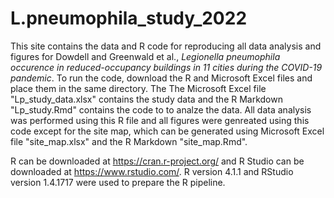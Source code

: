 # L.pneumophila_study_2022

This site contains the data and R code for reproducing all data analysis and figures for Dowdell and Greenwald et al., <i>Legionella pneumophila occurence in reduced-occupancy buildings in 11 cities during the COVID-19 pandemic</i>. To run the code, download the R and Microsoft Excel files and place them in the same directory. The The Microsoft Excel file "Lp_study_data.xlsx" contains the study data and the R Markdown "Lp_study.Rmd" contains the code to to analze the data. All data analysis was performed using this R file and all figures were genreated using this code except for the site map, which can be generated using Microsoft Excel file "site_map.xlsx" and the R Markdown "site_map.Rmd".

R can be downloaded at https://cran.r-project.org/ and R Studio can be downloaded at https://www.rstudio.com/. R version 4.1.1 and RStudio version 1.4.1717 were used to prepare the R pipeline.
